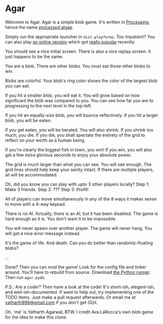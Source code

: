 # Agar

Welcome to Agar. Agar is a simple blob game. It's written in [Processing][processing], hence the name [_processed_ algae][agar].
   
Simply run the appropriate launcher in `dist.playforms`.
Too impatient? You can also play [an online version][web] which got [really popular][trends] recently.

You should see a nice initial screen. There is also a nice replay screen. It just happens to be the same.

You are a blob. There are other blobs. You must eat those other blobs to win.

Blobs are colorful. Your blob's ring color shows the color of the largest blob you can eat.

If you hit a smaller blob, you will eat it.
You will grow based on how significant the blob was compared to you.
You can see how far you are to progressing to the next level in the top-left.

If you hit an equally-size blob, you will bounce reflectively.
If you hit a larger blob, you will be eaten.

If you get eaten, you will be berated. You will also shrink.
If you shrink too much, you die.
If you die, you shall spectate the entirety of the grid to reflect on your worth as a human being.

If you're clearly the biggest fish in town, you win!
If you win, you will also get a few extra glorious seconds to enjoy your absolute power.

The grid is much larger than what you can see. You will see enough.
The grid lines should help keep your sanity intact.
If there are multiple players, all will be accommodated.

Oh, did you know you can play with upto 3 other players locally?
Step 1: Make 3 friends.
Step 2: ???
Step 3: Profit!

All of players can move simultaneously in any of the 8 ways it makes sense to move with a 4-way keypad.

There is no AI. Actually, there is an AI, but it has been disabled.
The game is hard enough as it is. You don't want it to be impossible.

You will never spawn over another player. The game will never hang. You will get a nice error message instead.

It's the game of life. And death. Can you do better than randomly-floating blobs?

...

Done? Then you can mod the game! Look for the config file and tinker around.
You'll have to rebuild from source. Download [the Python runner][py]. Then run `agar.pyde`.

P.S.: Are a coder? Then have a look at the code! It's short-ish, elegant-ish, and well-ish-documented.
If want to help out, try implementing one of the TODO items. Just make a pull request afterwards. Or email me at <yatharth999@gmail.com> if you don't get (G)it. 

Oh, 'me' is Yatharth Agarwal, BTW. I credit Ava LaRocca's own blob game for the idea to make this clone.

  [trends]: https://www.google.com/trends/explore#q=agar
  [web]: http://agar.io/
  [processing]: https://py.processing.org
  [agar]: https://en.wikipedia.org/wiki/Agar
  [py]: http://py.processing.org/
